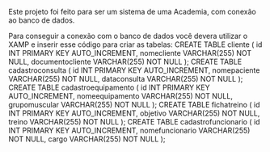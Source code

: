 Este projeto foi feito para ser um sistema de uma Academia, com conexão ao banco de dados. 


Para conseguir a conexão com o banco de dados você devera utilizar o XAMP e inserir esse código para criar as tabelas:
CREATE TABLE cliente (
    id INT PRIMARY KEY AUTO_INCREMENT,
    nomecliente VARCHAR(255) NOT NULL,
    documentocliente VARCHAR(255) NOT NULL
);
CREATE TABLE cadastroconsulta  (
   id INT PRIMARY KEY AUTO_INCREMENT,
   nomepaciente VARCHAR(255) NOT NULL,
   dataconsulta VARCHAR(255) NOT NULL
);
CREATE TABLE cadastroequipamento  (
   id INT PRIMARY KEY AUTO_INCREMENT,
   nomeequipamento VARCHAR(255) NOT NULL,
   grupomuscular VARCHAR(255) NOT NULL
);
CREATE TABLE fichatreino  (
   id INT PRIMARY KEY AUTO_INCREMENT,
   objetivo VARCHAR(255) NOT NULL,
   treino VARCHAR(255) NOT NULL
);
CREATE TABLE cadastrofuncionario (
   id INT PRIMARY KEY AUTO_INCREMENT,
   nomefuncionario VARCHAR(255) NOT NULL,
   cargo VARCHAR(255) NOT NULL
);
